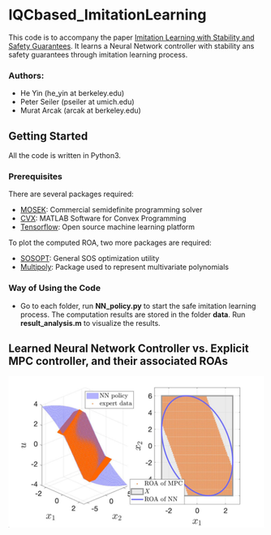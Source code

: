 # IQCbased_ImitationLearning
This code is to accompany the paper [Imitation Learning with Stability and Safety Guarantees](https://arxiv.org/pdf/2012.09293.pdf). It learns a Neural Network controller with stability ans safety guarantees through imitation learning process.

### Authors:
* He Yin (he_yin at berkeley.edu)
* Peter Seiler (pseiler at umich.edu)
* Murat Arcak (arcak at berkeley.edu)

## Getting Started
All the code is written in Python3.

### Prerequisites
There are several packages required:
* [MOSEK](https://www.mosek.com/): Commercial semidefinite programming solver
* [CVX](http://cvxr.com/cvx/): MATLAB Software for Convex Programming
* [Tensorflow](https://www.tensorflow.org/): Open source machine learning platform

To plot the computed ROA, two more packages are required:
* [SOSOPT](https://dept.aem.umn.edu/~AerospaceControl/): General SOS optimization utility
* [Multipoly](https://dept.aem.umn.edu/~AerospaceControl/): Package used to represent multivariate polynomials

### Way of Using the Code
* Go to each folder, run **NN_policy.py** to start the safe imitation learning process. The computation results are stored in the folder **data**. Run **result_analysis.m** to visualize the results.

## Learned Neural Network Controller vs. Explicit MPC controller, and their associated ROAs
![pendulum](pendulum_explicit_MPC/pendulum_result.jpg)